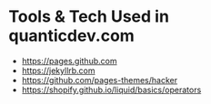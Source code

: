 # Tools & Tech Used in quanticdev.com
* https://pages.github.com
* https://jekyllrb.com
* https://github.com/pages-themes/hacker
* https://shopify.github.io/liquid/basics/operators
